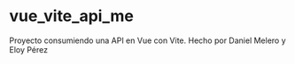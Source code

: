 # vue_vite_api_me
Proyecto consumiendo una API en Vue con Vite. Hecho por Daniel Melero y Eloy Pérez
